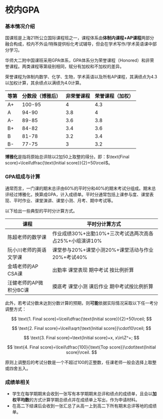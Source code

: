 # 校内GPA

### 基本情况介绍

国课班是上海21所公立国际课程班之一，课程体系由**体制内课程+AP课程**两部分融合构成，校内不外设/特殊提供标化考试辅导，但会在学术写作/学术英语课中部分学习。

华师大二附中国课班采用GPA体系，GPA体系分为荣誉课程（Honored）和非荣誉课程。两类课程等第级别相同，赋分有加权和不加权的差异。

荣誉课程为体制内数学、化学、生物，学术英语以及所有AP课程，其满绩点为4.3以加权计算，其余绩点以满绩为4.0计算。

| 等第 | 分数段（博雅后） | 非荣誉课程 | 荣誉课程（加权） |
| --- | --- | --- | --- |
| A+ | 100-95 | 4 | 4.3 |
| A | 94-90 | 3.8 | 4 |
| A- | 89-85 | 3.6 | 3.8 |
| B+ | 84-82 | 3.4 | 3.6 |
| B | 81-78 | 3.2 | 3.4 |
| B- | 77-75 | 3 | 3.2 |

**博雅化**是指将原始总评除以2加50上取整的得分。即：$\text{Final score}=\lceil\dfrac{\text{Initial score}}{2}+50\rceil$。

### GPA组成与计算

通常而言，一门课的期末总评由60%的平时分和40%的期末考试分组成。期末总评经过博雅化，换算成GPA，计入成绩单。平时分通常包括上课参与度、课堂表现、平时作业、课堂演讲、课堂小测、月考、期中考试等。

以下给出一些典型的平时分计算方式。

| 课程 | 平时分计算方式 |
| --- | --- |
| 陈超老师的数学课 | 作业成绩30%+出勤10%+三次考试选两次高各占25%+小组演讲10% |
| 阮小川老师的英语文学课 | 课堂参与20%+课堂小测20%+课堂活动与作业20%+考试40% |
| 金靖老师的AP CSA课 | 出勤率 课堂表现 期中考试 按比例折算 |
| 汪健老师的AP微积分BC课 | 摸底考 课堂小测 课后作业 期中考试按比例折算 |

此外，若考试分数未达到分数计算的预期，则**可能**依据实际情况采取以下任一考分调整方式：

$$
\text{1. Final score}=\lceil\dfrac{\text{Initial score}}{2}+50\rceil;
$$

$$
\text{2. Final score}=\lceil\sqrt{\text{Initial score}}\cdot10\rceil;
$$

$$
\text{3. Final score}=\text{Initial score}+x, x\in\Z^+;
$$

$$
\text{4. Final score}=\lceil\dfrac{100}{\text{Top score}}\cdot\text{Initial score}\rceil.
$$

原则上调整后的考试分数是一个不超过100的正整数，任课老师一般会选择上取整或四舍五入。

### 成绩单相关

- 学生在每学期期末会收到一张写有本学期期末总评和绩点的成绩单，且会以**加权平均数**的方式计算学期总绩点并在成绩单上写出，作为申请材料。
- 在高二下结课后会收到一张汇总了从高一上到高二下所有期末总评等地的成绩单。
